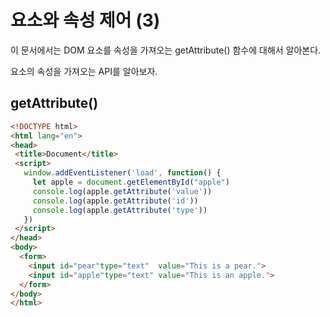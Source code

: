 # 요소와 속성 제어 (3)



이 문서에서는 DOM 요소를 속성을 가져오는 getAttribute() 함수에 대해서 알아본다. 



요소의 속성을 가져오는 API를 알아보자.

## getAttribute()
```html
<!DOCTYPE html>
<html lang="en">
<head>
 <title>Document</title>
 <script>
   window.addEventListener('load', function() {
     let apple = document.getElementById("apple")
     console.log(apple.getAttribute('value'))
     console.log(apple.getAttribute('id'))
     console.log(apple.getAttribute('type'))
   })
 </script>
</head>
<body>
  <form>
    <input id="pear"type="text"  value="This is a pear.">
    <input id="apple"type="text" value="This is an apple.">
  </form>
</body>
</html>
```
